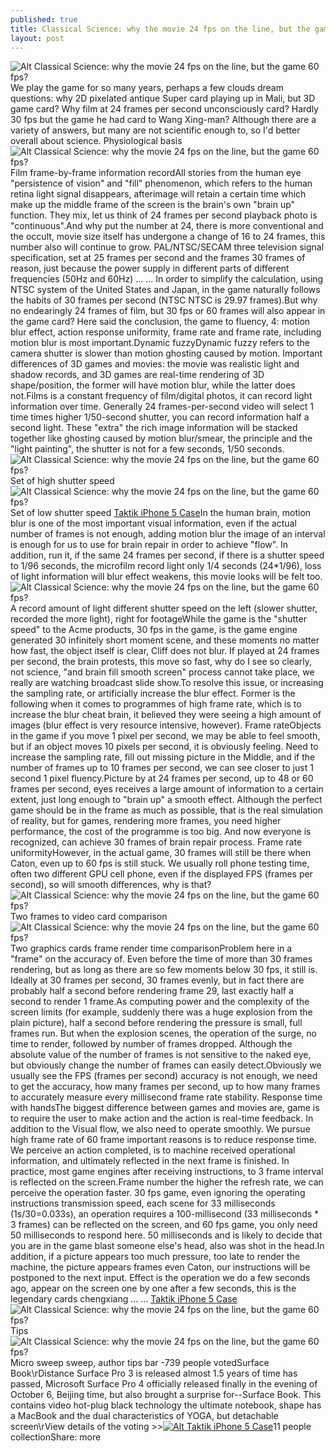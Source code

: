 ```yaml
---
published: true
title: Classical Science: why the movie 24 fps on the line, but the game 60 fps?
layout: post
---
```

![Alt Classical Science: why the movie 24 fps on the line, but the game 60 fps?](https://c2.staticflickr.com/8/7384/27663262961_d9d2ce26ae_b.jpg)We play the game for so many years, perhaps a few clouds dream questions: why 2D pixelated antique Super card playing up in Mali, but 3D game card? Why film at 24 frames per second unconsciously card? Hardly 30 fps but the game he had card to Wang Xing-man? Although there are a variety of answers, but many are not scientific enough to, so I\'d better overall about science. Physiological basis![Alt Classical Science: why the movie 24 fps on the line, but the game 60 fps?](https://c2.staticflickr.com/8/7426/27637236462_fc5e42ee6d.jpg)Film frame-by-frame information recordAll stories from the human eye \"persistence of vision\" and \"fill\" phenomenon, which refers to the human retina light signal disappears, afterimage will retain a certain time which make up the middle frame of the screen is the brain\'s own \"brain up\" function. They mix, let us think of 24 frames per second playback photo is \"continuous\".And why put the number at 24, there is more conventional and the occult, movie size itself has undergone a change of 16 to 24 frames, this number also will continue to grow. PAL/NTSC/SECAM three television signal specification, set at 25 frames per second and the frames 30 frames of reason, just because the power supply in different parts of different frequencies (50Hz and 60Hz) ... ... In order to simplify the calculation, using NTSC system of the United States and Japan, in the game naturally follows the habits of 30 frames per second (NTSC NTSC is 29.97 frames).But why no endearingly 24 frames of film, but 30 fps or 60 frames will also appear in the game card? Here said the conclusion, the game to fluency, 4: motion blur effect, action response uniformity, frame rate and frame rate, including motion blur is most important.Dynamic fuzzyDynamic fuzzy refers to the camera shutter is slower than motion ghosting caused by motion. Important differences of 3D games and movies: the movie was realistic light and shadow records, and 3D games are real-time rendering of 3D shape/position, the former will have motion blur, while the latter does not.Films is a constant frequency of film/digital photos, it can record light information over time. Generally 24 frames-per-second video will select 1 time times higher 1/50-second shutter, you can record information half a second light. These \"extra\" the rich image information will be stacked together like ghosting caused by motion blur/smear, the principle and the \"light painting\", the shutter is not for a few seconds, 1/50 seconds.![Alt Classical Science: why the movie 24 fps on the line, but the game 60 fps?](https://c2.staticflickr.com/8/7706/27703977996_5b1220a54d.jpg)Set of high shutter speed![Alt Classical Science: why the movie 24 fps on the line, but the game 60 fps?](https://c2.staticflickr.com/8/7451/27703981556_09d5b86a1b.jpg)Set of low shutter speed [Taktik iPhone 5 Case](http://www.nodcase.com/metal-lunatik-taktik-extreme-case-for-iphone-5-black-p-3056.html)In the human brain, motion blur is one of the most important visual information, even if the actual number of frames is not enough, adding motion blur the image of an interval is enough for us to use for brain repair in order to achieve \"flow\". In addition, run it, if the same 24 frames per second, if there is a shutter speed to 1/96 seconds, the microfilm record light only 1/4 seconds (24*1/96), loss of light information will blur effect weakens, this movie looks will be felt too.![Alt Classical Science: why the movie 24 fps on the line, but the game 60 fps?](https://c2.staticflickr.com/8/7199/27737981235_d3d41d9c3a_b.jpg)A record amount of light different shutter speed on the left (slower shutter, recorded the more light), right for footageWhile the game is the \"shutter speed\" to the Acme products, 30 fps in the game, is the game engine generated 30 infinitely short moment scene, and these moments no matter how fast, the object itself is clear, Cliff does not blur. If played at 24 frames per second, the brain protests, this move so fast, why do I see so clearly, not science, \"and brain fill smooth screen\" process cannot take place, we really are watching broadcast slide show.To resolve this issue, or increasing the sampling rate, or artificially increase the blur effect. Former is the following when it comes to programmes of high frame rate, which is to increase the blur cheat brain, it believed they were seeing a high amount of images (blur effect is very resource intensive, however). Frame rateObjects in the game if you move 1 pixel per second, we may be able to feel smooth, but if an object moves 10 pixels per second, it is obviously feeling. Need to increase the sampling rate, fill out missing picture in the Middle, and if the number of frames up to 10 frames per second, we can see closer to just 1 second 1 pixel fluency.Picture by at 24 frames per second, up to 48 or 60 frames per second, eyes receives a large amount of information to a certain extent, just long enough to \"brain up\" a smooth effect. Although the perfect game should be in the frame as much as possible, that is the real simulation of reality, but for games, rendering more frames, you need higher performance, the cost of the programme is too big. And now everyone is recognized, can achieve 30 frames of brain repair process. Frame rate uniformityHowever, in the actual game, 30 frames will still be there when Caton, even up to 60 fps is still stuck. We usually roll phone testing time, often two different GPU cell phone, even if the displayed FPS (frames per second), so will smooth differences, why is that?![Alt Classical Science: why the movie 24 fps on the line, but the game 60 fps?](https://c2.staticflickr.com/8/7444/27663286871_1af139dbea.jpg)Two frames to video card comparison![Alt Classical Science: why the movie 24 fps on the line, but the game 60 fps?](https://c2.staticflickr.com/8/7735/27127181123_cf0df20973_z.jpg)Two graphics cards frame render time comparisonProblem here in a \"frame\" on the accuracy of. Even before the time of more than 30 frames rendering, but as long as there are so few moments below 30 fps, it still is. Ideally at 30 frames per second, 30 frames evenly, but in fact there are probably half a second before rendering frame 29, last exactly half a second to render 1 frame.As computing power and the complexity of the screen limits (for example, suddenly there was a huge explosion from the plain picture), half a second before rendering the pressure is small, full frames run. But when the explosion scenes, the operation of the surge, no time to render, followed by number of frames dropped. Although the absolute value of the number of frames is not sensitive to the naked eye, but obviously change the number of frames can easily detect.Obviously we usually see the FPS (frames per second) accuracy is not enough, we need to get the accuracy, how many frames per second, up to how many frames to accurately measure every millisecond frame rate stability. Response time with handsThe biggest difference between games and movies are, game is to require the user to make action and the action is real-time feedback. In addition to the Visual flow, we also need to operate smoothly. We pursue high frame rate of 60 frame important reasons is to reduce response time. We perceive an action completed, is to machine received operational information, and ultimately reflected in the next frame is finished. In practice, most game engines after receiving instructions, to 3 frame interval is reflected on the screen.Frame number the higher the refresh rate, we can perceive the operation faster. 30 fps game, even ignoring the operating instructions transmission speed, each scene for 33 milliseconds (1s/30=0.033s), an operation requires a 100-millisecond (33 milliseconds * 3 frames) can be reflected on the screen, and 60 fps game, you only need 50 milliseconds to respond here. 50 milliseconds and is likely to decide that you are in the game blast someone else\'s head, also was shot in the head.In addition, if a picture appears too much pressure, too late to render the machine, the picture appears frames even Caton, our instructions will be postponed to the next input. Effect is the operation we do a few seconds ago, appear on the screen one by one after a few seconds, this is the legendary cards chengxiang ... ... [Taktik iPhone 5 Case](https://cathkidston6.wordpress.com/2016/04/04/a-gadget-phone-second-3d-camera/)![Alt Classical Science: why the movie 24 fps on the line, but the game 60 fps?](https://c2.staticflickr.com/8/7284/27127187043_a3492c5b10_b.jpg)Tips![Alt Classical Science: why the movie 24 fps on the line, but the game 60 fps?](https://c2.staticflickr.com/8/7365/27459832850_937d0e6bea.jpg)Micro sweep sweep, author tips bar -739 people votedSurface Book\rDistance Surface Pro 3 is released almost 1.5 years of time has passed, Microsoft Surface Pro 4 officially released finally in the evening of October 6, Beijing time, but also brought a surprise for--Surface Book. This contains video hot-plug black technology the ultimate notebook, shape has a MacBook and the dual characteristics of YOGA, but detachable screen\rView details of the voting >>[![Alt Taktik iPhone 5 Case](http://www.nodcase.com/images/large/iphone5/taktik_ip3500_lrg.jpg)](http://www.nodcase.com/metal-lunatik-taktik-extreme-case-for-iphone-5-black-p-3056.html)11 people collectionShare: more